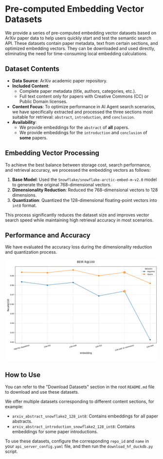 # Pre-computed Embedding Vector Datasets

We provide a series of pre-computed embedding vector datasets based on ArXiv paper data to help users quickly start and test the semantic search API. These datasets contain paper metadata, text from certain sections, and optimized embedding vectors. They can be downloaded and used directly, eliminating the need for time-consuming local embedding calculations.

## Dataset Contents

- **Data Source**: ArXiv academic paper repository.
- **Included Content**:
    - Complete paper metadata (title, authors, categories, etc.).
    - Full text content only for papers with Creative Commons (CC) or Public Domain licenses.
- **Content Focus**: To optimize performance in AI Agent search scenarios, we have specifically extracted and processed the three sections most suitable for retrieval: `abstract`, `introduction`, and `conclusion`.
- **Availability**:
    - We provide embeddings for the `abstract` of **all** papers.
    - We provide embeddings for the `introduction` and `conclusion` of **some** papers.

## Embedding Vector Processing

To achieve the best balance between storage cost, search performance, and retrieval accuracy, we processed the embedding vectors as follows:

1.  **Base Model**: Used the `Snowflake/snowflake-arctic-embed-m-v2.0` model to generate the original 768-dimensional vectors.
2.  **Dimensionality Reduction**: Reduced the 768-dimensional vectors to 128 dimensions.
3.  **Quantization**: Quantized the 128-dimensional floating-point vectors into `int8` format.

This process significantly reduces the dataset size and improves vector search speed while maintaining high retrieval accuracy in most scenarios.

## Performance and Accuracy

We have evaluated the accuracy loss during the dimensionality reduction and quantization process.

![recall comparison](beir_recall_comparison.png)

## How to Use

You can refer to the "Download Datasets" section in the root `README.md` file to download and use these datasets.

We offer multiple datasets corresponding to different content sections, for example:
- `arxiv_abstract_snowflake2_128_int8`: Contains embeddings for all paper abstracts.
- `arxiv_abstract_introduction_snowflake2_128_int8`: Contains embeddings for some paper introductions.

To use these datasets, configure the corresponding `repo_id` and `name` in your `api_server_config.yaml` file, and then run the `download_hf_duckdb.py` script.

